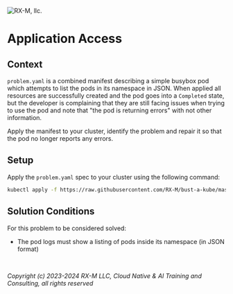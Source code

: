 ![RX-M, llc.](https://rx-m.com/rxm-cnc.svg)

# Application Access


## Context

`problem.yaml` is a combined manifest describing a simple busybox pod which attempts to list the pods in its namespace
in JSON. When applied all resources are successfully created and the pod goes into a `Completed` state, but the
developer is complaining that they are still facing issues when trying to use the pod and note that "the pod is
returning errors" with not other information.

Apply the manifest to your cluster, identify the problem and repair it so that the pod no longer reports any errors.


## Setup

Apply the `problem.yaml` spec to your cluster using the following command:

```bash
kubectl apply -f https://raw.githubusercontent.com/RX-M/bust-a-kube/master/security/security-application-access/problem.yaml
```


## Solution Conditions

For this problem to be considered solved:

- The pod logs must show a listing of pods inside its namespace (in JSON format)

<br>

_Copyright (c) 2023-2024 RX-M LLC, Cloud Native & AI Training and Consulting, all rights reserved_